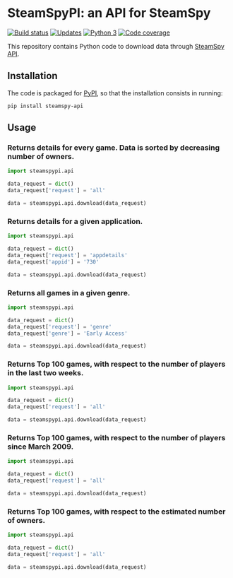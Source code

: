 # SteamSpyPI: an API for SteamSpy

[![Build status][Build image]][Build] [![Updates][Dependency image]][PyUp] [![Python 3][Python3 image]][PyUp] [![Code coverage][Codecov image]][Codecov]

  [Build]: https://travis-ci.org/woctezuma/steamspypi
  [Build image]: https://travis-ci.org/woctezuma/steamspypi.svg?branch=master

  [PyUp]: https://pyup.io/repos/github/woctezuma/steamspypi/
  [Dependency image]: https://pyup.io/repos/github/woctezuma/steamspypi/shield.svg
  [Python3 image]: https://pyup.io/repos/github/woctezuma/steamspypi/python-3-shield.svg

  [Codecov]: https://codecov.io/gh/woctezuma/steamspypi
  [Codecov image]: https://codecov.io/gh/woctezuma/steamspypi/branch/master/graph/badge.svg

This repository contains Python code to download data through [SteamSpy API](https://steamspy.com/api.php).

## Installation

The code is packaged for [PyPI](https://pypi.org/project/steamspypi/), so that the installation consists in running:
```
pip install steamspy-api
```

## Usage

### Returns details for every game. Data is sorted by decreasing number of owners.

```python
import steamspypi.api

data_request = dict()
data_request['request'] = 'all'

data = steamspypi.api.download(data_request)
```

### Returns details for a given application.

```python
import steamspypi.api

data_request = dict()
data_request['request'] = 'appdetails'
data_request['appid'] = '730'

data = steamspypi.api.download(data_request)
```

### Returns all games in a given genre.

```python
import steamspypi.api

data_request = dict()
data_request['request'] = 'genre'
data_request['genre'] = 'Early Access'

data = steamspypi.api.download(data_request)
```

### Returns Top 100 games, with respect to the number of players in the last two weeks.

```python
import steamspypi.api

data_request = dict()
data_request['request'] = 'all'

data = steamspypi.api.download(data_request)
```

### Returns Top 100 games, with respect to the number of players since March 2009.

```python
import steamspypi.api

data_request = dict()
data_request['request'] = 'all'

data = steamspypi.api.download(data_request)
```

### Returns Top 100 games, with respect to the estimated number of owners.

```python
import steamspypi.api

data_request = dict()
data_request['request'] = 'all'

data = steamspypi.api.download(data_request)
```
